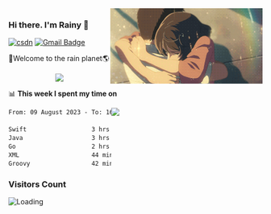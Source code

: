 <img  align='right' height="150" src="https://github.com/LikeRainDay/LikeRainDay/blob/master/pic/img_rain_1.gif?raw=true">



### Hi there. I'm Rainy :lemon:

[![csdn](https://img.shields.io/badge/-csdn-c14438?style=flat-square&logo=c&logoColor=white)](https://blog.csdn.net/qq_15807167)
[![Gmail Badge](https://img.shields.io/badge/-gmail-c14438?style=flat-square&logo=Gmail&logoColor=white&link=mailto:houshuai0816@gmail.com)](mailto:houshuai0816@gmail.com)

🚀Welcome to the rain planet🌎

<center>
<img align='center'  src="https://source.unsplash.com/user/rainyhehe/likes">
</center>

📊 **This week I spent my time on**

<img align='right'   width="300" src="https://github-readme-stats.vercel.app/api?username=LikeRainDay&show_icons=true&title_color=fff&icon_color=79ff97&text_color=9f9f9f&bg_color=151515&count_private=true">

<!--START_SECTION:waka-->

```txt
From: 09 August 2023 - To: 16 August 2023

Swift                  3 hrs 58 mins   ██████▓░░░░░░░░░░░░░░░░░░   26.92 %
Java                   3 hrs 8 mins    █████▒░░░░░░░░░░░░░░░░░░░   21.29 %
Go                     2 hrs 18 mins   ████░░░░░░░░░░░░░░░░░░░░░   15.66 %
XML                    44 mins         █▒░░░░░░░░░░░░░░░░░░░░░░░   04.96 %
Groovy                 42 mins         █▒░░░░░░░░░░░░░░░░░░░░░░░   04.84 %
```

<!--END_SECTION:waka-->

### Visitors Count
<img align="left" src = "https://profile-counter.glitch.me/LikeRainDay/count.svg" alt ="Loading">
